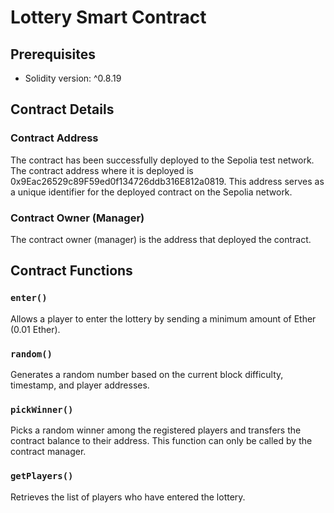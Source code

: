 # Lottery Smart Contract

## Prerequisites

- Solidity version: ^0.8.19

## Contract Details

### Contract Address

The contract has been successfully deployed to the Sepolia test network. The contract address where it is deployed is 0x9Eac26529c89F59ed0f134726ddb316E812a0819. This address serves as a unique identifier for the deployed contract on the Sepolia network.

### Contract Owner (Manager)

The contract owner (manager) is the address that deployed the contract.

## Contract Functions

### `enter()`

Allows a player to enter the lottery by sending a minimum amount of Ether (0.01 Ether).

### `random()`

Generates a random number based on the current block difficulty, timestamp, and player addresses.

### `pickWinner()`

Picks a random winner among the registered players and transfers the contract balance to their address. This function can only be called by the contract manager.

### `getPlayers()`

Retrieves the list of players who have entered the lottery.
